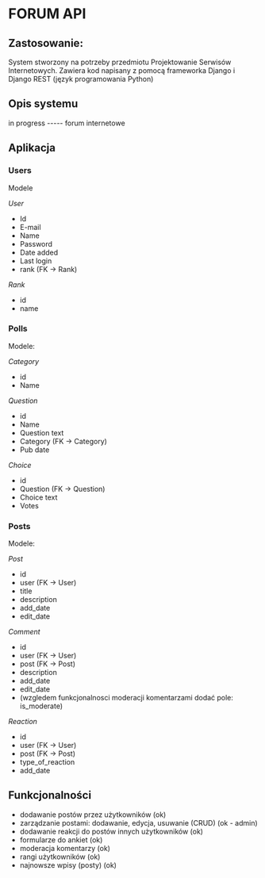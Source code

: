 # FORUM API

## Zastosowanie:
System stworzony na potrzeby przedmiotu Projektowanie Serwisów Internetowych.
Zawiera kod napisany z pomocą frameworka Django i Django REST (język programowania Python)

## Opis systemu

in progress ----- forum internetowe

## Aplikacja

### Users

Modele

_User_
- Id
- E-mail
- Name
- Password
- Date added
- Last login
- rank (FK -> Rank)

_Rank_
- id
- name


### Polls

Modele:

_Category_
- id
- Name

_Question_
- id
- Name
- Question text
- Category (FK -> Category)
- Pub date

_Choice_
- id
- Question (FK -> Question)
- Choice text
- Votes

### Posts

Modele:

_Post_
- id
- user (FK -> User)
- title
- description 
- add_date
- edit_date

_Comment_
- id
- user (FK -> User)
- post (FK -> Post)
- description
- add_date
- edit_date
- (wzgledem funkcjonalnosci moderacji komentarzami dodać pole: is_moderate)

_Reaction_

- id
- user (FK -> User)
- post (FK -> Post)
- type_of_reaction
- add_date


## Funkcjonalności
- dodawanie postów przez użytkowników (ok)
- zarządzanie postami: dodawanie, edycja, usuwanie (CRUD) (ok - admin)
- dodawanie reakcji do postów innych użytkowników (ok)
- formularze do ankiet (ok)
- moderacja komentarzy (ok)
- rangi użytkowników (ok)
- najnowsze wpisy (posty) (ok)

